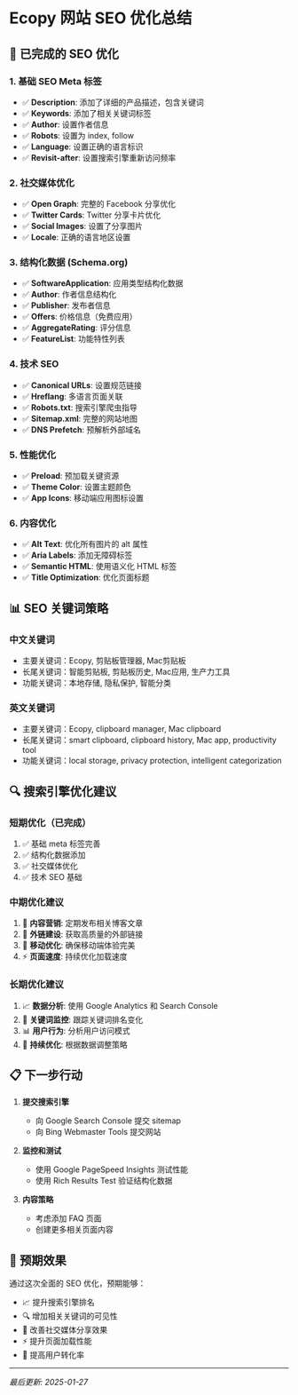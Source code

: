 # Ecopy 网站 SEO 优化总结

## 🎯 已完成的 SEO 优化

### 1. 基础 SEO Meta 标签
- ✅ **Description**: 添加了详细的产品描述，包含关键词
- ✅ **Keywords**: 添加了相关关键词标签
- ✅ **Author**: 设置作者信息
- ✅ **Robots**: 设置为 index, follow
- ✅ **Language**: 设置正确的语言标识
- ✅ **Revisit-after**: 设置搜索引擎重新访问频率

### 2. 社交媒体优化
- ✅ **Open Graph**: 完整的 Facebook 分享优化
- ✅ **Twitter Cards**: Twitter 分享卡片优化
- ✅ **Social Images**: 设置了分享图片
- ✅ **Locale**: 正确的语言地区设置

### 3. 结构化数据 (Schema.org)
- ✅ **SoftwareApplication**: 应用类型结构化数据
- ✅ **Author**: 作者信息结构化
- ✅ **Publisher**: 发布者信息
- ✅ **Offers**: 价格信息（免费应用）
- ✅ **AggregateRating**: 评分信息
- ✅ **FeatureList**: 功能特性列表

### 4. 技术 SEO
- ✅ **Canonical URLs**: 设置规范链接
- ✅ **Hreflang**: 多语言页面关联
- ✅ **Robots.txt**: 搜索引擎爬虫指导
- ✅ **Sitemap.xml**: 完整的网站地图
- ✅ **DNS Prefetch**: 预解析外部域名

### 5. 性能优化
- ✅ **Preload**: 预加载关键资源
- ✅ **Theme Color**: 设置主题颜色
- ✅ **App Icons**: 移动端应用图标设置

### 6. 内容优化
- ✅ **Alt Text**: 优化所有图片的 alt 属性
- ✅ **Aria Labels**: 添加无障碍标签
- ✅ **Semantic HTML**: 使用语义化 HTML 标签
- ✅ **Title Optimization**: 优化页面标题

## 📊 SEO 关键词策略

### 中文关键词
- 主要关键词：Ecopy, 剪贴板管理器, Mac剪贴板
- 长尾关键词：智能剪贴板, 剪贴板历史, Mac应用, 生产力工具
- 功能关键词：本地存储, 隐私保护, 智能分类

### 英文关键词
- 主要关键词：Ecopy, clipboard manager, Mac clipboard
- 长尾关键词：smart clipboard, clipboard history, Mac app, productivity tool
- 功能关键词：local storage, privacy protection, intelligent categorization

## 🔍 搜索引擎优化建议

### 短期优化（已完成）
1. ✅ 基础 meta 标签完善
2. ✅ 结构化数据添加
3. ✅ 社交媒体优化
4. ✅ 技术 SEO 基础

### 中期优化建议
1. 📝 **内容营销**: 定期发布相关博客文章
2. 🔗 **外链建设**: 获取高质量的外部链接
3. 📱 **移动优化**: 确保移动端体验完美
4. ⚡ **页面速度**: 持续优化加载速度

### 长期优化建议
1. 📈 **数据分析**: 使用 Google Analytics 和 Search Console
2. 🎯 **关键词监控**: 跟踪关键词排名变化
3. 📊 **用户行为**: 分析用户访问模式
4. 🔄 **持续优化**: 根据数据调整策略

## 📋 下一步行动

1. **提交搜索引擎**
   - 向 Google Search Console 提交 sitemap
   - 向 Bing Webmaster Tools 提交网站

2. **监控和测试**
   - 使用 Google PageSpeed Insights 测试性能
   - 使用 Rich Results Test 验证结构化数据

3. **内容策略**
   - 考虑添加 FAQ 页面
   - 创建更多相关页面内容

## 🎉 预期效果

通过这次全面的 SEO 优化，预期能够：
- 📈 提升搜索引擎排名
- 🔍 增加相关关键词的可见性
- 📱 改善社交媒体分享效果
- ⚡ 提升页面加载性能
- 🎯 提高用户转化率

---

*最后更新: 2025-01-27*
